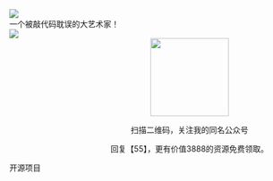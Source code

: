 <html>
    <div class="banner">
        <img class="img" src="/logo.png"/>
        <div class="line"></div>
        <div class="sub-title">一个被敲代码耽误的大艺术家！</div>
    </div>
    <div class="wechat">
        <img class="img" src="/wechat.png">
        <div style="margin-left: 10em; text-align: center;">
            <img src="guanzhu.png" style="width: 10em;height: 10em">
            <p>扫描二维码，关注我的同名公众号</p>
            <p>回复【55】，更有价值3888的资源免费领取。</p>
        </div>
    </div>
    <div class="source">
        <p class="title">开源项目</p>
    </div>
</html>
<style>
    .page {
        padding-top: 3rem;
    }
    .page .page-title {
        display: none;
    }
    .content__default:not(.custom) {
        max-width: 100%;
        padding: 0;
    }
</style>
